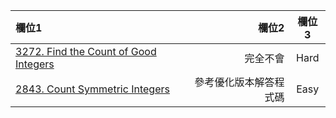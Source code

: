 | 欄位1 | 欄位2 | 欄位3 |
| :-- | --: |:--:|
| [3272. Find the Count of Good Integers](https://github.com/Liavan0122/Liavan-Leetcodes/blob/main/Enumeration/3272.%20Find%20the%20Count%20of%20Good%20Integers.md)  | 完全不會 | Hard |
| [2843. Count Symmetric Integers](https://github.com/Liavan0122/Liavan-Leetcodes/blob/main/Enumeration/2843.%20Count%20Symmetric%20Integers.md)  | 參考優化版本解答程式碼  | Easy |


